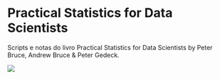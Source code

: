 # Practical Statistics for Data Scientists 

Scripts e notas do livro Practical Statistics for Data Scientists by Peter Bruce, Andrew Bruce & Peter Gedeck.

![](https://images-na.ssl-images-amazon.com/images/I/51GbJpKtO1L._SX379_BO1,204,203,200_.jpg)
